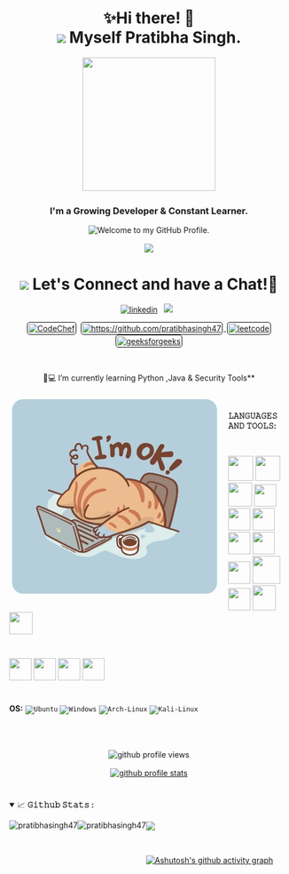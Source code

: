 <h1 align="center">✨Hi there! 👋 <br> <img height="45" src="https://i.pinimg.com/originals/4f/2d/a6/4f2da6dfcf48e48a5715c8a13dcc44f1.gif"/> Myself Pratibha Singh. </h1>
<p align= "center"><img src="https://github.com/pratibhasingh47/pratibhasingh47/assets/117928965/9d6597ac-14c5-4603-bc39-59a01f37ae8b" width=240
height=240 ></p>

<h3 align="center">I'm a Growing Developer & Constant Learner.</h3>
<p align='center' style='margin: 16px 4px 8px;'>
    <img src="https://readme-typing-svg.herokuapp.com?font=fire+code&pause=1000&color=54A6FF&center=true&vCenter=true&multiline=true&width=710&height=70&lines=Welcome+to+my+GitHub+Profile." alt="Welcome to my GitHub Profile." />
</p>
<p align="center">
<img height="60" align='center' src="https://gifdb.com/images/high/pixel-art-yellow-duck-l3kowra9z0qk5v77.gif"/></p>

#

<div align='center'>
<h1 align="center"><img height="40" src="https://raw.githubusercontent.com/innng/innng/master/assets/kyubey.gif"/> 
  Let's Connect and have a Chat!💬
</h1>
  <p align='center'>
    <a href="https://www.linkedin.com/in/pratibha-singh-a9baab27b/"><img height="30" src="https://upload.wikimedia.org/wikipedia/commons/thumb/c/ca/LinkedIn_logo_initials.png/600px-LinkedIn_logo_initials.png" alt="linkedin" ></a>&nbsp;&nbsp;
    <a href="mailto:pratibhasingh1624@gmail.com"><img height="30" src="https://cdn-icons-png.flaticon.com/512/281/281769.png"></a>&nbsp;&nbsp;
    </p>
    <p>
    <a href="https://www.codechef.com/users/pratibha_47" target="_blank"><img align="center" src="https://static.uacdn.net/thumbnail/external-app-icons/ce4fd2180646452aa0b03c3ffa3ef8e2.png" alt="CodeChef" height="30"style="background: #ffffff; border-radius: 5px; border: 1px solid #000000; margin: 0 2px; padding: 2px;" /></a>
    <a href="https://github.com/pratibhasingh47" target="blank" rel="noreferrer">
        <img align="center" src="https://upload.wikimedia.org/wikipedia/commons/thumb/a/ae/Github-desktop-logo-symbol.svg/1200px-Github-desktop-logo-symbol.svg.png" alt="https://github.com/pratibhasingh47" height="30" width="30" style="background: #ffffff; border-radius: 5px; border: 1px solid #000000; margin: 0 2px; padding: 2px;" />
    </a>
           <a href="https://leetcode.com/u/pratibhasingh_47/" target="blank"><img align="center" src="https://iconape.com/wp-content/png_logo_vector/leetcode-logo-white-no-text.png" alt="leetcode" height="30" style="background: #ffffff; border-radius: 5px; border: 1px solid #000000; margin: 0 2px; padding: 2px;" /></a>
           <a href="https://auth.geeksforgeeks.org/user/pratibha_47" target="blank"><img align="center" src="https://geeksforgeeks.zohorecruit.in/recruit/viewCareerImage.do?page_id=61093000000211152&type=logo&file_name=GG_Logo.png" alt="geeksforgeeks" height="30" style="background: #ffffff; border-radius: 5px; border: 1px solid #000000; margin: 0 2px; padding: 2px;" /></a>
     </p>
</div>
<br/>
    <div align='center'>

   🌱💻 I’m currently learning Python ,Java & Security Tools**
   </div>

<!-- <img align="left" height="350px" width="370px" alt="𝙶𝙸𝙵" src="https://camo.githubusercontent.com/f8561052d5519d5b219d3d02cdf56d0969d2cdab435e6739ba6b7cb26866f5fe/68747470733a2f2f6d69722d73332d63646e2d63662e626568616e63652e6e65742f70726f6a6563745f6d6f64756c65732f646973702f3630313031343131363737303437352e363036386265666634363430612e676966"/> 
<img align="left" style="margin:10px 20px 15px 5px;" height="350px" width="370px" alt="𝙶𝙸𝙵" src="https://media.tenor.com/iviIq2uXz-kAAAAi/work-office.gif"/>-->
<img align="left" style="margin:10px 20px 15px 5px;border-radius: 20px;" height="350px" width="370px" alt="𝙶𝙸𝙵" src="https://github.com/akash2061/Wallpapers/blob/main/Wallpapers/i-am-ok.jpg"/>
<br/>

**𝙻𝙰𝙽𝙶𝚄𝙰𝙶𝙴𝚂 𝙰𝙽𝙳 𝚃𝙾𝙾𝙻𝚂:**

<br/>

<code><img height="45" width="45" src="https://www.naveedashfaq.me/img/c++.png"></code>
<code><img height="45" width="45" src="https://cdn.iconscout.com/icon/free/png-512/c-programming-569564.png"></code>
<code><img height="43" width="43" src="https://profilinator.rishav.dev/skills-assets/python-original.svg"></code>
<code><img height="40" width="40" src="https://cdn.jsdelivr.net/gh/devicons/devicon/icons/html5/html5-original.svg"></code>
<code><img height="40" width="40" src="https://upload.wikimedia.org/wikipedia/commons/thumb/6/62/CSS3_logo.svg/2048px-CSS3_logo.svg.png"></code>
<code><img height="40" width="40" src="https://cdn.jsdelivr.net/gh/devicons/devicon/icons/javascript/javascript-original.svg"></code>
<code><img height="40" width="40" src="https://upload.wikimedia.org/wikipedia/commons/thumb/4/4c/Typescript_logo_2020.svg/2048px-Typescript_logo_2020.svg.png"></code>
<code><img height="40" width="40" src="https://cdn4.iconfinder.com/data/icons/logos-3/600/React.js_logo-512.png"></code>
<code><img height="40" width="40" src="https://static-00.iconduck.com/assets.00/yarn-icon-256x256-qz6atyoq.png"></code>
<code><img height="50" width="50" src="https://cdn0.iconfinder.com/data/icons/designer-skills/128/node-js-512.png"></code>
<code><img height="40" width="40" src="https://d2nir1j4sou8ez.cloudfront.net/wp-content/uploads/2021/12/nextjs-boilerplate-logo.png"></code>
<code><img height="45" width="42" src="https://orion42.net/wp-content/uploads/2019/10/full_colored_dark_green42.png"></code>
<code><img height="40" width="42" src="https://static-00.iconduck.com/assets.00/php-icon-2048x2048-79jhb719.png"></code>



#

<code><img height="40" width="40" src="https://cdn.jsdelivr.net/gh/devicons/devicon/icons/vscode/vscode-original.svg"></code>
<code><img height="40" width="40" src="https://img.icons8.com/fluent-systems-filled/200/FFFFFF/github.png"></code>
<code><img height="40" width="40" src="https://cdn.jsdelivr.net/gh/devicons/devicon/icons/git/git-original.svg"></code>
<code><img height="40" width="40" src="https://upload.wikimedia.org/wikipedia/commons/thumb/a/ae/Github-desktop-logo-symbol.svg/1200px-Github-desktop-logo-symbol.svg.png"></code>


#

**OS:**
<code><img height="40" width="40" src="https://cdn.icon-icons.com/icons2/2429/PNG/512/ubuntu_logo_icon_147216.png" alt="Ubuntu"></code>
<code><img height="40" width="40" src="https://upload.wikimedia.org/wikipedia/commons/thumb/4/48/Windows_logo_-_2012_%28dark_blue%29.svg/640px-Windows_logo_-_2012_%28dark_blue%29.svg.png" alt="Windows"></code>
<code><img height="40" width="40" src="https://cdn.icon-icons.com/icons2/1508/PNG/512/distributorlogoarchlinux_103805.png" alt="Arch-Linux"></code>
<code><img height="50" width="50" src="https://upload.wikimedia.org/wikipedia/commons/2/2b/Kali-dragon-icon.svg" alt="Kali-Linux"></code>


<br/><br/>

<p align="center" style='margin: 16px 4px 8px;'>
    <img src="https://komarev.com/ghpvc/?username=pratibhasingh47&label=Profile%20views&color=0e75b6&style=flat" alt="github profile views" />
</p>

<p align="center" style='margin: 16px 4px 8px;'>
    <a href="https://github.com/ryo-ma/github-profile-trophy">
         <!-- <img src="https://github-profile-trophy.vercel.app/?username=pratibhasingh47&theme=algolia&column=7&margin-w=2&margin-h=2&no-bg=true&no-frame=true" alt="github profile stats" /> 
         <img src="https://github-profile-trophy.vercel.app/?username=pratibhasingh47&theme=darkhub&column=7&margin-w=2&margin-h=2&no-bg=true&no-frame=true" alt="github profile stats" /> -->
         <img src="https://github-profile-trophy.vercel.app/?username=pratibhasingh47&theme=radical&column=7&margin-w=2&margin-h=2&no-bg=true&no-frame=true" alt="github profile stats" />
    </a>
</p>

#

<details open="">
<summary>
  <g-emoji class="g-emoji" alias="chart_with_upwards_trend" fallback-src="https://github.githubassets.com/images/icons/emoji/unicode/1f4c8.png">📈</g-emoji>
  <strong>𝙶𝚒𝚝𝚑𝚞𝚋 𝚂𝚝𝚊𝚝𝚜 : </strong>
</summary>
</summary>
</summary>

<p align="left">
    <img align="left" height="200px" src="https://github-readme-stats-eight-theta.vercel.app/api?username=pratibhasingh47&theme=algolia&hide_border=false&include_all_commits=false&count_private=false" alt="pratibhasingh47"/>
</p>
     <!-- <img align="left" height="170px" src="https://github-readme-stats-eight-theta.vercel.app/api/top-langs/?username=pratibhasingh47&theme=blue-green&hide_border=false&include_all_commits=false&count_private=false&layout=compact" alt="pratibhasingh47"/> -->
  <img align="left" height="200px" src="https://github-readme-streak-stats.herokuapp.com?user=pratibhasingh47&theme=algolia" alt="pratibhasingh47" />
  <!-- <img align="center" width="300px" src="https://github-readme-stats.vercel.app/api/top-langs/?username=pratibhasingh47&langs_count=15&theme=algolia" />   -->
  <!--<img align="center" width="300px" src="https://github-readme-stats.vercel.app/api/top-langs/?username=pratibhasingh47&layout=donut-vertical&langs_count=15&theme=algolia" />  -->
  <img align="center" width="300px" src="https://github-readme-stats.vercel.app/api/top-langs/?username=pratibhasingh47&layout=donut-vertical&langs_count=20&theme=algolia&count_private=true&exclude_repo=Mern_Stack_Training_Practice,Mern_Stack_Training" />
  <!-- <img align="center" width="300px" src="https://github-readme-stats.vercel.app/api/top-langs/?username=pratibhasingh47&layout=donut-vertical&langs_count=20&theme=holi&exclude_repo=Mern_Stack_Training" />  -->

</p>
</details>
<br/>

[![Ashutosh's github activity graph](https://github-readme-activity-graph.vercel.app/graph?username=pratibhasingh47&theme=github-compact)](https://github.com/ashutosh00710/github-readme-activity-graph)
